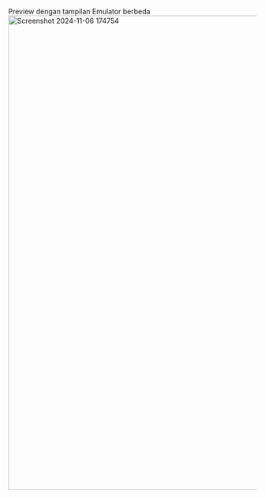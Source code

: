 Preview dengan tampilan Emulator berbeda 
<img width="960" alt="Screenshot 2024-11-06 174754" src="https://github.com/user-attachments/assets/fecc3756-4ea4-4698-abb6-fb130adfec97">
